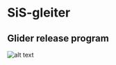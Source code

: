 # SiS-gleiter
## Glider release program
![alt text](https://www.schiller-offenburg.de/wp-content/uploads/2014/12/Logo-Schiller-in-Space.png "SiS Logo")
